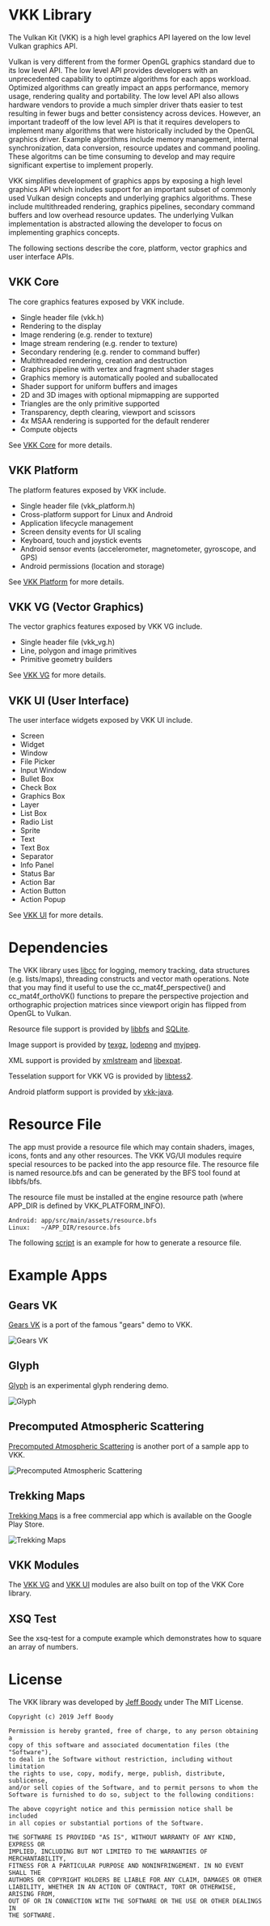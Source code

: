 VKK Library
===========

The Vulkan Kit (VKK) is a high level graphics API layered
on the low level Vulkan graphics API.

Vulkan is very different from the former OpenGL graphics
standard due to its low level API. The low level API
provides developers with an unprecedented capability to
optimze algorithms for each apps workload. Optimized
algorithms can greatly impact an apps performance, memory
usage, rendering quality and portability. The low level
API also allows hardware vendors to provide a much simpler
driver thats easier to test resulting in fewer bugs and
better consistency across devices. However, an important
tradeoff of the low level API is that it requires
developers to implement many algorithms that were
historically included by the OpenGL graphics driver.
Example algorithms include memory management, internal
synchronization, data conversion, resource updates and
command pooling. These algoritms can be time consuming to
develop and may require significant expertise to implement
properly.

VKK simplifies development of graphics apps by exposing a
high level graphics API which includes support for an
important subset of commonly used Vulkan design concepts
and underlying graphics algorithms. These include
multithreaded rendering, graphics pipelines, secondary
command buffers and low overhead resource updates. The
underlying Vulkan implementation is abstracted allowing
the developer to focus on implementing graphics concepts.

The following sections describe the core, platform, vector
graphics and user interface APIs.

VKK Core
--------

The core graphics features exposed by VKK include.

* Single header file (vkk.h)
* Rendering to the display
* Image rendering (e.g. render to texture)
* Image stream rendering (e.g. render to texture)
* Secondary rendering (e.g. render to command buffer)
* Multithreaded rendering, creation and destruction
* Graphics pipeline with vertex and fragment shader stages
* Graphics memory is automatically pooled and suballocated
* Shader support for uniform buffers and images
* 2D and 3D images with optional mipmapping are supported
* Triangles are the only primitive supported
* Transparency, depth clearing, viewport and scissors
* 4x MSAA rendering is supported for the default renderer
* Compute objects

See [VKK Core](core/readme.md) for more details.

VKK Platform
------------

The platform features exposed by VKK include.

* Single header file (vkk\_platform.h)
* Cross-platform support for Linux and Android
* Application lifecycle management
* Screen density events for UI scaling
* Keyboard, touch and joystick events
* Android sensor events (accelerometer, magnetometer, gyroscope, and GPS)
* Android permissions (location and storage)

See [VKK Platform](platform/readme.md) for more details.

VKK VG (Vector Graphics)
------------------------

The vector graphics features exposed by VKK VG include.

* Single header file (vkk\_vg.h)
* Line, polygon and image primitives
* Primitive geometry builders

See [VKK VG](vg/readme.md) for more details.

VKK UI (User Interface)
-----------------------

The user interface widgets exposed by VKK UI include.

* Screen
* Widget
* Window
* File Picker
* Input Window
* Bullet Box
* Check Box
* Graphics Box
* Layer
* List Box
* Radio List
* Sprite
* Text
* Text Box
* Separator
* Info Panel
* Status Bar
* Action Bar
* Action Button
* Action Popup

See [VKK UI](ui/readme.md) for more details.

Dependencies
============

The VKK library uses
[libcc](https://github.com/jeffboody/libcc)
for logging, memory tracking, data structures (e.g.
lists/maps), threading constructs and vector math
operations. Note that you may find it useful to use the
cc\_mat4f\_perspective() and cc\_mat4f\_orthoVK() functions
to prepare the perspective projection and orthographic
projection matrices since viewport origin has flipped from
OpenGL to Vulkan.

Resource file support is provided by
[libbfs](https://github.com/jeffboody/libbfs) and
[SQLite](https://github.com/jeffboody/libsqlite3).

Image support is provided by
[texgz](https://github.com/jeffboody/texgz),
[lodepng](https://github.com/lvandeve/lodepng) and
[myjpeg](https://github.com/jeffboody/jpeg).

XML support is provided by
[xmlstream](https://github.com/jeffboody/libxmlstream) and
[libexpat](https://github.com/jeffboody/libexpat).

Tesselation support for VKK VG is provided by
[libtess2](https://github.com/jeffboody/libtess2).

Android platform support is provided by
[vkk-java](https://github.com/jeffboody/vkk-java).

Resource File
=============

The app must provide a resource file which may contain
shaders, images, icons, fonts and any other resources.
The VKK VG/UI modules require special resources to be
packed into the app resource file. The resource file is
named resource.bfs and can be generated by the BFS tool
found at libbfs/bfs.

The resource file must be installed at the engine resource
path (where APP_DIR is defined by VKK_PLATFORM_INFO).

	Android: app/src/main/assets/resource.bfs
	Linux:   ~/APP_DIR/resource.bfs

The following
[script](https://github.com/jeffboody/gearsvk/blob/main/build-resource.sh)
is an example for how to generate a resource file.

Example Apps
============

Gears VK
--------

[Gears VK](https://github.com/jeffboody/gearsvk)
is a port of the famous "gears" demo to VKK.

![Gears VK](doc/gearsvk.jpg?raw=true "Gears VK")

Glyph
-----

[Glyph](https://github.com/jeffboody/glyph)
is an experimental glyph rendering demo.

![Glyph](doc/glyph-bezier-interpolation-4x.jpg?raw=true "Glyph")

Precomputed Atmospheric Scattering
----------------------------------

[Precomputed Atmospheric Scattering](https://github.com/jeffboody/precomputed_atmospheric_scattering/tree/master/atmosphere/demovk)
is another port of a sample app to VKK.

![Precomputed Atmospheric Scattering](doc/sky2.jpg?raw=true "Precomputed Atmospheric Scattering")

Trekking Maps
-------------

[Trekking Maps](https://www.3dgesoftware.com/)
is a free commercial app which is available on the Google
Play Store.

![Trekking Maps](doc/trekking-maps.jpg?raw=true "Trekking Maps")

VKK Modules
-----------

The
[VKK VG](https://github.com/jeffboody/libvkk/tree/master/vg) and
[VKK UI](https://github.com/jeffboody/libvkk/tree/master/ui) modules
are also built on top of the VKK Core library.

XSQ Test
--------

See the xsq-test for a compute example which demonstrates
how to square an array of numbers.

License
=======

The VKK library was developed by
[Jeff Boody](mailto:jeffboody@gmail.com)
under The MIT License.

	Copyright (c) 2019 Jeff Boody

	Permission is hereby granted, free of charge, to any person obtaining a
	copy of this software and associated documentation files (the "Software"),
	to deal in the Software without restriction, including without limitation
	the rights to use, copy, modify, merge, publish, distribute, sublicense,
	and/or sell copies of the Software, and to permit persons to whom the
	Software is furnished to do so, subject to the following conditions:

	The above copyright notice and this permission notice shall be included
	in all copies or substantial portions of the Software.

	THE SOFTWARE IS PROVIDED "AS IS", WITHOUT WARRANTY OF ANY KIND, EXPRESS OR
	IMPLIED, INCLUDING BUT NOT LIMITED TO THE WARRANTIES OF MERCHANTABILITY,
	FITNESS FOR A PARTICULAR PURPOSE AND NONINFRINGEMENT. IN NO EVENT SHALL THE
	AUTHORS OR COPYRIGHT HOLDERS BE LIABLE FOR ANY CLAIM, DAMAGES OR OTHER
	LIABILITY, WHETHER IN AN ACTION OF CONTRACT, TORT OR OTHERWISE, ARISING FROM,
	OUT OF OR IN CONNECTION WITH THE SOFTWARE OR THE USE OR OTHER DEALINGS IN
	THE SOFTWARE.
